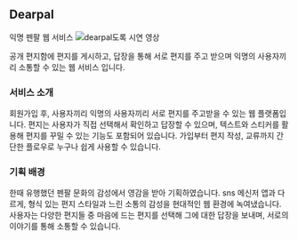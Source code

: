 ## Dearpal
익명 펜팔 웹 서비스
![dearpal도록](https://github.com/user-attachments/assets/0b781460-fa0c-4576-8235-b593e42e8d1f)
시연 영상

공개 편지함에 편지를 게시하고, 답장을 통해 서로 편지를 주고 받으며 익명의 사용자끼리 소통할 수 있는 웹 서비스 입니다. 

### 서비스 소개
회원가입 후, 사용자끼리 익명의 사용자끼리 서로
편지를 주고받을 수 있는 웹 플랫폼입니다.
편지는 사용자가 직접 선택해서 확인하고 답장할 수 있으며,
텍스트와 스티커를 활용해 편지를 꾸밀 수 있는 기능도 포함되어 있습니다.
가입부터 편지 작성, 교류까지 간단한 플로우로 누구나 쉽게 사용할 수 있습니다.

### 기획 배경
한때 유행했던 펜팔 문화의 감성에서 영감을 받아 기획하였습니다. 
sns 메신저 앱과 다르게, 형식 있는 편지 스타일과 느린 소통의 감성을 현대적인 웹 환경에 녹여냈습니다.
사용자는 다양한 편지들 중 마음에 드는 편지를 선택해 그에 대한 답장을 보내며, 
서로의 이야기를 통해 소통할 수 있습니다.
